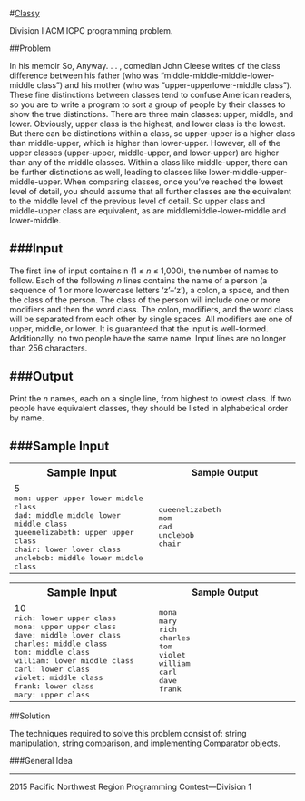 #[Classy](http://acmicpc-pacnw.org/ProblemSet/2015/Statements/div1.pdf)

Division I ACM ICPC programming problem.

##Problem

In his memoir So, Anyway. . . , comedian John Cleese writes of the class difference between his father
(who was “middle-middle-middle-lower-middle class”) and his mother (who was “upper-upperlower-middle
class”). These fine distinctions between classes tend to confuse American readers, so
you are to write a program to sort a group of people by their classes to show the true distinctions.
There are three main classes: upper, middle, and lower. Obviously, upper class is the highest,
and lower class is the lowest. But there can be distinctions within a class, so upper-upper is a
higher class than middle-upper, which is higher than lower-upper. However, all of the upper classes
(upper-upper, middle-upper, and lower-upper) are higher than any of the middle classes.
Within a class like middle-upper, there can be further distinctions as well, leading to classes
like lower-middle-upper-middle-upper. When comparing classes, once you’ve reached the lowest
level of detail, you should assume that all further classes are the equivalent to the middle level of
the previous level of detail. So upper class and middle-upper class are equivalent, as are middlemiddle-lower-middle
and lower-middle.

###Input
---
The first line of input contains n (1 ≤ <em>n</em> ≤ 1,000), the number of names to follow. Each of the
following <em>n</em> lines contains the name of a person (a sequence of 1 or more lowercase letters ‘z’–‘z’),
a colon, a space, and then the class of the person. The class of the person will include one or more
modifiers and then the word class. The colon, modifiers, and the word class will be separated
from each other by single spaces. All modifiers are one of upper, middle, or lower. It is guaranteed
that the input is well-formed. Additionally, no two people have the same name. Input lines are no
longer than 256 characters.

###Output
---
Print the <em>n</em> names, each on a single line, from highest to lowest class. If two people have equivalent
classes, they should be listed in alphabetical order by name.

###Sample Input
---
<table>
  <tr>
    <th><big>Sample Input</big></th>
    <th>Sample Output</th>
  </tr>
  <tr>
    <td width="500px">
    5
    <br><samp>mom: upper upper lower middle class</samp>
    <br><samp>dad: middle middle lower middle class</samp>
    <br><samp>queenelizabeth: upper upper class</samp>
    <br><samp>chair: lower lower class</samp>
    <br><samp>unclebob: middle lower middle class</samp>
    </td>
    <td width="500px">
    <samp>queenelizabeth</samp>
    <br><samp>mom</samp>
    <br><samp>dad</samp>
    <br><samp>unclebob</samp>
    <br><samp>chair</samp>
    </td>
  </tr>
</table>

<table>
  <tr>
    <th><big>Sample Input</big></th>
    <th>Sample Output</th>
  </tr>
  <tr>
    <td width="500px">
    10
    <samp><br>rich: lower upper class</samp>
    <br><samp>mona: upper upper class</samp>
    <br><samp> dave: middle lower class</samp>
    <br><samp>charles: middle class</samp>
    <br><samp> tom: middle class</samp>
    <br><samp> william: lower middle class</samp>
    <br><samp> carl: lower class</samp>
    <br><samp> violet: middle class</samp>
    <br><samp> frank: lower class</samp>
    <br><samp> mary: upper class</samp>
    </td>
    <td width="500px">
    <samp>mona
    <samp><br>mary</samp>
    <br><samp>rich</samp>
    <br><samp>charles</samp>
    <br><samp>tom</samp>
    <br><samp>violet</samp>
    <br><samp>william</samp>
    <br><samp>carl</samp>
    <br><samp>dave</samp>
    <br><samp>frank</samp>
    </td>
  </tr>
</table>

##Solution

The techniques required to solve this problem consist of: string manipulation, string comparison, and implementing [Comparator](https://docs.oracle.com/javase/7/docs/api/java/util/Comparator.html) objects.

###General Idea



---
2015 Pacific Northwest Region Programming Contest—Division 1 
